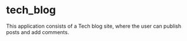 # tech_blog
This application consists of a Tech blog site, where the user can publish posts and add comments. 
